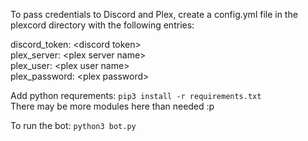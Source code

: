 To pass credentials to Discord and Plex, create a config.yml file in the plexcord directory with the following entries:

discord_token: \<discord token\>  
plex_server: \<plex server name\>  
plex_user: \<plex user name\>  
plex_password: \<plex password\>    

Add python requrements: `pip3 install -r requirements.txt`  
There may be more modules here than needed :p  

To run the bot: `python3 bot.py`